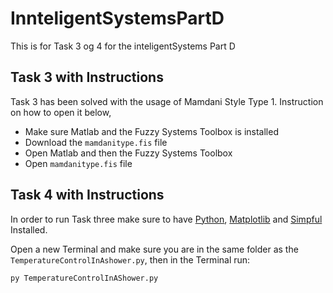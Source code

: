 # InnteligentSystemsPartD
 This is for Task 3 og 4 for the inteligentSystems Part D


## Task 3 with Instructions

Task 3 has been solved with the usage of Mamdani Style Type 1. Instruction on how to open it below,

 - Make sure Matlab and the Fuzzy Systems Toolbox is installed
 - Download the `mamdanitype.fis` file
 - Open Matlab and then the Fuzzy Systems Toolbox 
 - Open `mamdanitype.fis` file


## Task 4 with Instructions

 In order to run Task three make sure to have [Python](https://www.python.org/), [Matplotlib](https://matplotlib.org/stable/users/installing/index.html) and [Simpful](https://pypi.org/project/simpful/) Installed.

 Open a new Terminal and make sure you are in the same folder as the `TemperatureControlInAshower.py`, then in the Terminal run:

 ```
 py TemperatureControlInAShower.py
 ```


